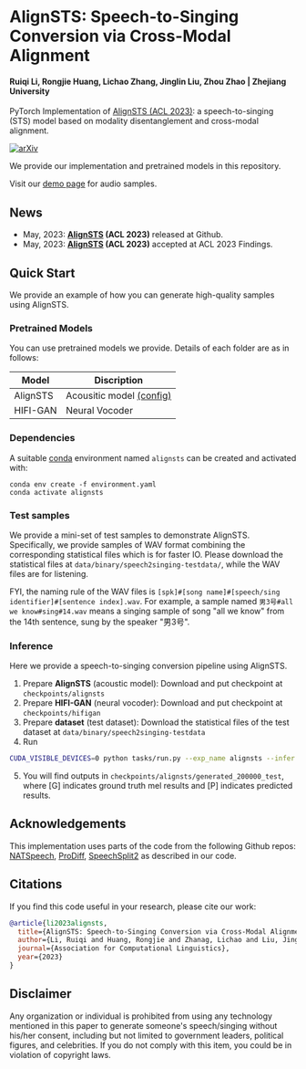 # AlignSTS: Speech-to-Singing Conversion via Cross-Modal Alignment

#### Ruiqi Li, Rongjie Huang, Lichao Zhang, Jinglin Liu, Zhou Zhao | Zhejiang University

PyTorch Implementation of [AlignSTS (ACL 2023)](https://arxiv.org/abs/2305.04476): a speech-to-singing (STS) model based on modality disentanglement and cross-modal alignment.

[![arXiv](https://img.shields.io/badge/arXiv-Paper-<COLOR>.svg)](https://arxiv.org/abs/2305.04476)

We provide our implementation and pretrained models in this repository.

Visit our [demo page](https://alignsts.github.io/) for audio samples.

## News
- May, 2023: **[AlignSTS](https://arxiv.org/abs/2305.04476) (ACL 2023)** released at Github.
- May, 2023: **[AlignSTS](https://arxiv.org/abs/2305.04476) (ACL 2023)** accepted at ACL 2023 Findings.

## Quick Start
We provide an example of how you can generate high-quality samples using AlignSTS.

### Pretrained Models
You can use pretrained models we provide. Details of each folder are as in follows:

| Model       | Discription                                                              | 
|-------------|--------------------------------------------------------------------------|
|   AlignSTS  | Acousitic model [(config)](configs/singing/speech2singing/alignsts.yaml) |
| HIFI-GAN    | Neural Vocoder                                                           |

### Dependencies

A suitable [conda](https://conda.io/) environment named `alignsts` can be created and activated with:

```
conda env create -f environment.yaml
conda activate alignsts
```

### Test samples

We provide a mini-set of test samples to demonstrate AlignSTS. Specifically, we provide samples of WAV format combining the corresponding statistical files which is for faster IO. Please download the statistical files at `data/binary/speech2singing-testdata/`, while the WAV files are for listening.

FYI, the naming rule of the WAV files is `[spk]#[song name]#[speech/sing identifier]#[sentence index].wav`. For example, a sample named `男3号#all we know#sing#14.wav` means a singing sample of song "all we know" from the 14th sentence, sung by the speaker "男3号".

### Inference
Here we provide a speech-to-singing conversion pipeline using AlignSTS. 

1. Prepare **AlignSTS** (acoustic model): Download and put checkpoint at `checkpoints/alignsts`
2. Prepare **HIFI-GAN** (neural vocoder): Download and put checkpoint at `checkpoints/hifigan`
3. Prepare **dataset** (test dataset): Download the statistical files of the test dataset at `data/binary/speech2singing-testdata`
4. Run
```bash
CUDA_VISIBLE_DEVICES=0 python tasks/run.py --exp_name alignsts --infer --hparams "gen_dir_name=test" --config configs/singing/speech2singing/alignsts.yaml --reset
```
5. You will find outputs in `checkpoints/alignsts/generated_200000_test`, where [G] indicates ground truth mel results and [P] indicates predicted results.

## Acknowledgements
This implementation uses parts of the code from the following Github repos:
[NATSpeech](https://github.com/NATSpeech/NATSpeech),
[ProDiff](https://github.com/Rongjiehuang/ProDiff),
[SpeechSplit2](https://github.com/biggytruck/SpeechSplit2)
as described in our code.

## Citations ##
If you find this code useful in your research, please cite our work:
```bib
@article{li2023alignsts,
  title={AlignSTS: Speech-to-Singing Conversion via Cross-Modal Alignment},
  author={Li, Ruiqi and Huang, Rongjie and Zhanag, Lichao and Liu, Jinglin and Zhao, Zhou},
  journal={Association for Computational Linguistics},
  year={2023}
}
```

## Disclaimer ##
Any organization or individual is prohibited from using any technology mentioned in this paper to generate someone's speech/singing without his/her consent, including but not limited to government leaders, political figures, and celebrities. If you do not comply with this item, you could be in violation of copyright laws.

